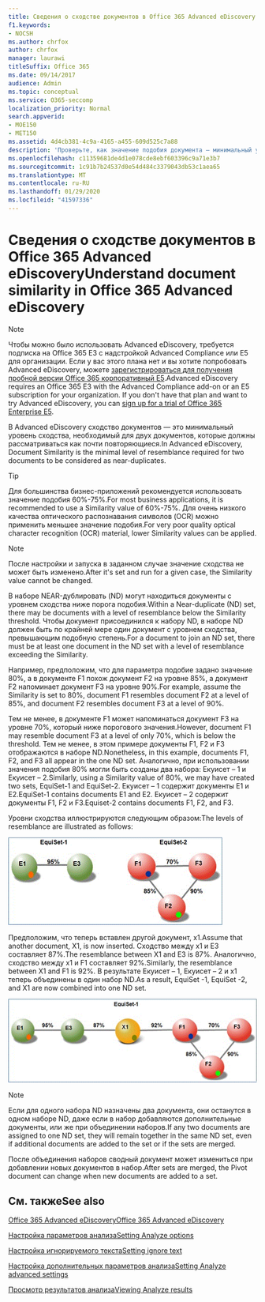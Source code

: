 ```yaml
---
title: Сведения о сходстве документов в Office 365 Advanced eDiscovery
f1.keywords:
- NOCSH
ms.author: chrfox
author: chrfox
manager: laurawi
titleSuffix: Office 365
ms.date: 09/14/2017
audience: Admin
ms.topic: conceptual
ms.service: O365-seccomp
localization_priority: Normal
search.appverid:
- MOE150
- MET150
ms.assetid: 4d4cb381-4c9a-4165-a455-609d525c7a88
description: 'Проверьте, как значение подобия документа — минимальный уровень сходства для двух файлов, которые должны рассматриваться как почти повторяющиеся, работает в Office 365 Advanced eDiscovery. '
ms.openlocfilehash: c11359681de4d1e078cde8ebf603396c9a71e3b7
ms.sourcegitcommit: 1c91b7b24537d0e54d484c3379043db53c1aea65
ms.translationtype: MT
ms.contentlocale: ru-RU
ms.lasthandoff: 01/29/2020
ms.locfileid: "41597336"
---
```

# <a name="understand-document-similarity-in-office-365-advanced-ediscovery"></a><span data-ttu-id="5ab72-103">Сведения о сходстве документов в Office 365 Advanced eDiscovery</span><span class="sxs-lookup"><span data-stu-id="5ab72-103">Understand document similarity in Office 365 Advanced eDiscovery</span></span>

> [!NOTE]
> <span data-ttu-id="5ab72-p101">Чтобы можно было использовать Advanced eDiscovery, требуется подписка на Office 365 E3 с надстройкой Advanced Compliance или E5 для организации. Если у вас этого плана нет и вы хотите попробовать Advanced eDiscovery, можете [зарегистрироваться для получения пробной версии Office 365 корпоративный E5](https://go.microsoft.com/fwlink/p/?LinkID=698279).</span><span class="sxs-lookup"><span data-stu-id="5ab72-p101">Advanced eDiscovery requires an Office 365 E3 with the Advanced Compliance add-on or an E5 subscription for your organization. If you don't have that plan and want to try Advanced eDiscovery, you can [sign up for a trial of Office 365 Enterprise E5](https://go.microsoft.com/fwlink/p/?LinkID=698279).</span></span> 
  
<span data-ttu-id="5ab72-106">В Advanced eDiscovery сходство документов — это минимальный уровень сходства, необходимый для двух документов, которые должны рассматриваться как почти повторяющиеся.</span><span class="sxs-lookup"><span data-stu-id="5ab72-106">In Advanced eDiscovery, Document Similarity is the minimal level of resemblance required for two documents to be considered as near-duplicates.</span></span>
  
> [!TIP]
> <span data-ttu-id="5ab72-107">Для большинства бизнес-приложений рекомендуется использовать значение подобия 60%-75%.</span><span class="sxs-lookup"><span data-stu-id="5ab72-107">For most business applications, it is recommended to use a Similarity value of 60%-75%.</span></span> <span data-ttu-id="5ab72-108">Для очень низкого качества оптического распознавания символов (OCR) можно применить меньшее значение подобия.</span><span class="sxs-lookup"><span data-stu-id="5ab72-108">For very poor quality optical character recognition (OCR) material, lower Similarity values can be applied.</span></span> 
  
> [!NOTE]
> <span data-ttu-id="5ab72-109">После настройки и запуска в заданном случае значение сходства не может быть изменено.</span><span class="sxs-lookup"><span data-stu-id="5ab72-109">After it's set and run for a given case, the Similarity value cannot be changed.</span></span> 
  
<span data-ttu-id="5ab72-110">В наборе NEAR-дублировать (ND) могут находиться документы с уровнем сходства ниже порога подобия.</span><span class="sxs-lookup"><span data-stu-id="5ab72-110">Within a Near-duplicate (ND) set, there may be documents with a level of resemblance below the Similarity threshold.</span></span> <span data-ttu-id="5ab72-111">Чтобы документ присоединился к набору ND, в наборе ND должен быть по крайней мере один документ с уровнем сходства, превышающим подобную степень.</span><span class="sxs-lookup"><span data-stu-id="5ab72-111">For a document to join an ND set, there must be at least one document in the ND set with a level of resemblance exceeding the Similarity.</span></span> 
  
<span data-ttu-id="5ab72-112">Например, предположим, что для параметра подобие задано значение 80%, а в документе F1 похож документ F2 на уровне 85%, а документ F2 напоминает документ F3 на уровне 90%.</span><span class="sxs-lookup"><span data-stu-id="5ab72-112">For example, assume the Similarity is set to 80%, document F1 resembles document F2 at a level of 85%, and document F2 resembles document F3 at a level of 90%.</span></span> 
  
<span data-ttu-id="5ab72-113">Тем не менее, в документе F1 может напоминаться документ F3 на уровне 70%, который ниже порогового значения.</span><span class="sxs-lookup"><span data-stu-id="5ab72-113">However, document F1 may resemble document F3 at a level of only 70%, which is below the threshold.</span></span> <span data-ttu-id="5ab72-114">Тем не менее, в этом примере документы F1, F2 и F3 отображаются в наборе ND.</span><span class="sxs-lookup"><span data-stu-id="5ab72-114">Nonetheless, in this example, documents F1, F2, and F3 all appear in the one ND set.</span></span> <span data-ttu-id="5ab72-115">Аналогично, при использовании значения подобия 80% могли быть созданы два набора: Екуисет – 1 и Екуисет – 2.</span><span class="sxs-lookup"><span data-stu-id="5ab72-115">Similarly, using a Similarity value of 80%, we may have created two sets, EquiSet-1 and EquiSet-2.</span></span> <span data-ttu-id="5ab72-116">Екуисет – 1 содержит документы E1 и E2.</span><span class="sxs-lookup"><span data-stu-id="5ab72-116">EquiSet-1 contains documents E1 and E2.</span></span> <span data-ttu-id="5ab72-117">Екуисет – 2 содержит документы F1, F2 и F3.</span><span class="sxs-lookup"><span data-stu-id="5ab72-117">Equiset-2 contains documents F1, F2, and F3.</span></span> 
  
<span data-ttu-id="5ab72-118">Уровни сходства иллюстрируются следующим образом:</span><span class="sxs-lookup"><span data-stu-id="5ab72-118">The levels of resemblance are illustrated as follows:</span></span>
  
![Схожесть документов](media/3907ea7d-e28a-4027-8fc3-be090dd39144.gif)
  
<span data-ttu-id="5ab72-120">Предположим, что теперь вставлен другой документ, x1.</span><span class="sxs-lookup"><span data-stu-id="5ab72-120">Assume that another document, X1, is now inserted.</span></span> <span data-ttu-id="5ab72-121">Сходство между x1 и E3 составляет 87%.</span><span class="sxs-lookup"><span data-stu-id="5ab72-121">The resemblance between X1 and E3 is 87%.</span></span> <span data-ttu-id="5ab72-122">Аналогично, сходство между x1 и F1 составляет 92%.</span><span class="sxs-lookup"><span data-stu-id="5ab72-122">Similarly, the resemblance between X1 and F1 is 92%.</span></span> <span data-ttu-id="5ab72-123">В результате Екуисет – 1, Екуисет – 2 и x1 теперь объединены в один набор ND.</span><span class="sxs-lookup"><span data-stu-id="5ab72-123">As a result, EquiSet -1, EquiSet -2, and X1 are now combined into one ND set.</span></span>
  
![Похожесть документов](media/d140d347-33d5-475a-af04-594a0f2ab13d.gif)
  
> [!NOTE]
> <span data-ttu-id="5ab72-125">Если для одного набора ND назначены два документа, они останутся в одном наборе ND, даже если в набор добавляются дополнительные документы, или же при объединении наборов.</span><span class="sxs-lookup"><span data-stu-id="5ab72-125">If any two documents are assigned to one ND set, they will remain together in the same ND set, even if additional documents are added to the set or if the sets are merged.</span></span> 
  
<span data-ttu-id="5ab72-126">После объединения наборов сводный документ может измениться при добавлении новых документов в набор.</span><span class="sxs-lookup"><span data-stu-id="5ab72-126">After sets are merged, the Pivot document can change when new documents are added to a set.</span></span> 
  
## <a name="see-also"></a><span data-ttu-id="5ab72-127">См. также</span><span class="sxs-lookup"><span data-stu-id="5ab72-127">See also</span></span>

[<span data-ttu-id="5ab72-128">Office 365 Advanced eDiscovery</span><span class="sxs-lookup"><span data-stu-id="5ab72-128">Office 365 Advanced eDiscovery</span></span>](office-365-advanced-ediscovery.md)
  
[<span data-ttu-id="5ab72-129">Настройка параметров анализа</span><span class="sxs-lookup"><span data-stu-id="5ab72-129">Setting Analyze options</span></span>](set-analyze-options-in-advanced-ediscovery.md)
  
[<span data-ttu-id="5ab72-130">Настройка игнорируемого текста</span><span class="sxs-lookup"><span data-stu-id="5ab72-130">Setting ignore text</span></span>](set-ignore-text-in-advanced-ediscovery.md)
  
[<span data-ttu-id="5ab72-131">Настройка дополнительных параметров анализа</span><span class="sxs-lookup"><span data-stu-id="5ab72-131">Setting Analyze advanced settings</span></span>](set-analyze-advanced-settings-in-advanced-ediscovery.md)
  
[<span data-ttu-id="5ab72-132">Просмотр результатов анализа</span><span class="sxs-lookup"><span data-stu-id="5ab72-132">Viewing Analyze results</span></span>](view-analyze-results-in-advanced-ediscovery.md)

